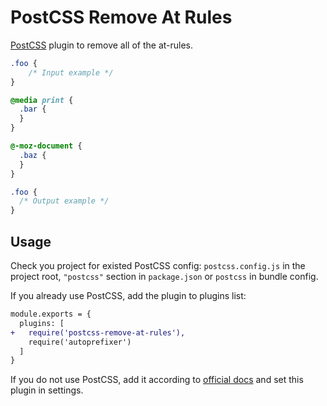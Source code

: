 # PostCSS Remove At Rules

[PostCSS] plugin to remove all of the at-rules.

[PostCSS]: https://github.com/postcss/postcss

```css
.foo {
    /* Input example */
}

@media print {
  .bar {
  }
}

@-moz-document {
  .baz {
  }
}
```

```css
.foo {
  /* Output example */
}
```

## Usage

Check you project for existed PostCSS config: `postcss.config.js`
in the project root, `"postcss"` section in `package.json`
or `postcss` in bundle config.

If you already use PostCSS, add the plugin to plugins list:

```diff
module.exports = {
  plugins: [
+   require('postcss-remove-at-rules'),
    require('autoprefixer')
  ]
}
```

If you do not use PostCSS, add it according to [official docs]
and set this plugin in settings.

[official docs]: https://github.com/postcss/postcss#usage
